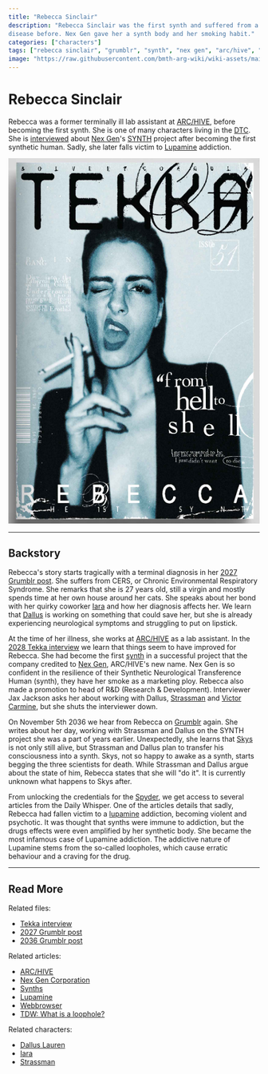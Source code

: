 ```yaml
---
title: "Rebecca Sinclair"
description: "Rebecca Sinclair was the first synth and suffered from a terminal respiratory 
disease before. Nex Gen gave her a synth body and her smoking habit."
categories: ["characters"]
tags: ["rebecca sinclair", "grumblr", "synth", "nex gen", "arc/hive", "cers", "cats"]
image: "https://raw.githubusercontent.com/bmth-arg-wiki/wiki-assets/main/characters/rebecca/rebecca-300x300.png"
---
```


# Rebecca Sinclair

Rebecca was a former terminally ill lab assistant at [ARC/HIVE](../lore/archive), before becoming the first
synth. She is one of many characters living in the [DTC](../lore/dtc). She is [interviewed](../for-sof/tekka_interview)
about [Nex Gen](../lore/nex-gen-corporation)'s [SYNTH](../lore/synths) project after becoming the first synthetic human.
Sadly, she later falls victim to [Lupamine](../lore/lupamine) addiction.

![Tekka Magazine cover](https://raw.githubusercontent.com/bmth-arg-wiki/wiki-assets/main/files/tekka/tekka_cover.png)

***

## Backstory

Rebecca's story starts tragically with a terminal diagnosis in her [2027 Grumblr post](../for-sof/grumblr). 
She suffers from CERS, or Chronic Environmental Respiratory Syndrome. She remarks that she is 27 years old, 
still a virgin and mostly spends time at her own house around her cats. She speaks about her bond with her 
quirky coworker [Iara](iara) and how her diagnosis affects her. We learn that [Dallus](dallus-lauren) is working on 
something that could save her, but she is already experiencing neurological symptoms and struggling to put on lipstick.

At the time of her illness, she works at [ARC/HIVE](../lore/archive) as a lab assistant. In the [2028 Tekka interview](../for-sof/tekka_interview) 
we learn that things seem to have improved for Rebecca. She had become the first [synth](../lore/synths) in a successful project that 
the company credited to [Nex Gen](../lore/nex-gen-corporation), ARC/HIVE's new name. Nex Gen is so confident in the 
resilience of their Synthetic Neurological Transference Human (synth), they have her smoke as a marketing ploy.
Rebecca also made a promotion to head of R&D (Research & Development). Interviewer Jax Jackson asks her about working with 
Dallus, [Strassman](strassman) and [Victor Carmine](victor-carmine), but she shuts the interviewer down.

On November 5th 2036 we hear from Rebecca on [Grumblr](../for-sof/grumblr2) again. She writes about her day, working with 
Strassman and Dallus on the SYNTH project she was a part of years earlier. Unexpectedly, she learns that [Skys](skys) 
is not only still alive, but Strassman and Dallus plan to transfer his consciousness into a synth. Skys, not so happy 
to awake as a synth, starts begging the three scientists for death. While Strassman and Dallus argue about the state of him, 
Rebecca states that she will "do it". It is currently unknown what happens to Skys after.

From unlocking the credentials for the [Spyder](../lore/webbrowser), we get access to several articles from the Daily Whisper. 
One of the articles details that sadly, Rebecca had fallen victim to a [lupamine](../lore/lupamine) addiction, becoming 
violent and psychotic. It was thought that synths were immune to addiction, but the drugs effects were even amplified 
by her synthetic body. She became the most infamous case of Lupamine addiction. The addictive nature of Lupamine stems from the 
so-called loopholes, which cause erratic behaviour and a craving for the drug.

***

## Read More

Related files:

- [Tekka interview](../for-sof/tekka_interview)
- [2027 Grumblr post](../for-sof/grumblr)
- [2036 Grumblr post](../for-sof/grumblr2)

Related articles:

- [ARC/HIVE](../lore/archive)
- [Nex Gen Corporation](../lore/nex-gen-corporation)
- [Synths](../lore/synths)
- [Lupamine](../lore/lupamine)
- [Webbrowser](../lore/webbrowser)
- [TDW: What is a loophole?](../lore/tdw-loophole)

Related characters:

- [Dallus Lauren](dallus-lauren)
- [Iara](iara)
- [Strassman](strassman)